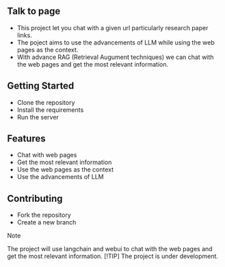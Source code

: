 ## Talk to page

- This project let you chat with a given url particularly research paper links. 
- The poject aims to use the advancements of LLM while using the web pages as the context.
- With advance RAG (Retrieval Augument techniques) we can chat with the web pages and get the most relevant information. 

## Getting Started

- Clone the repository
- Install the requirements
- Run the server

## Features

- Chat with web pages
- Get the most relevant information
- Use the web pages as the context
- Use the advancements of LLM

## Contributing

- Fork the repository
- Create a new branch

> [!NOTE]
> The project will use langchain and webui to chat with the web pages and get the most relevant information.
>[!TIP]
> The project is under development.
